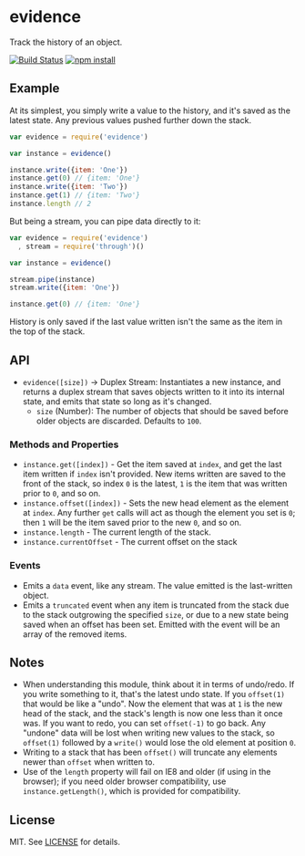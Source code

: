 # evidence

Track the history of an object.

[![Build Status](http://img.shields.io/travis/fardog/evidence/master.svg?style=flat)](https://travis-ci.org/fardog/evidence)
[![npm install](http://img.shields.io/npm/dm/evidence.svg?style=flat)](https://www.npmjs.org/package/evidence)

## Example

At its simplest, you simply write a value to the history, and it's saved as the
latest state. Any previous values pushed further down the stack.

```javascript
var evidence = require('evidence')

var instance = evidence()

instance.write({item: 'One'})
instance.get(0) // {item: 'One'}
instance.write({item: 'Two'})
instance.get(1) // {item: 'Two'}
instance.length // 2
```

But being a stream, you can pipe data directly to it:

```javascript
var evidence = require('evidence')
  , stream = require('through')()

var instance = evidence()

stream.pipe(instance)
stream.write({item: 'One'})

instance.get(0) // {item: 'One'}
```

History is only saved if the last value written isn't the same as the item in
the top of the stack.

## API

- `evidence([size])` -> Duplex Stream: Instantiates a new instance, and returns
  a duplex stream that saves objects written to it into its internal state, and
  emits that state so long as it's changed.
    - `size` (Number): The number of objects that should be saved before older
      objects are discarded. Defaults to `100`.

### Methods and Properties

- `instance.get([index])` - Get the item saved at `index`, and get the last
  item written if `index` isn't provided. New items written are saved to the
  front of the stack, so index `0` is the latest, `1` is the item that was
  written prior to `0`, and so on.
- `instance.offset([index])` - Sets the new head element as the element at
  `index`. Any further `get` calls will act as though the element you set is
  `0`; then `1` will be the item saved prior to the new `0`, and so on.
- `instance.length` - The current length of the stack.
- `instance.currentOffset` - The current offset on the stack

### Events

- Emits a `data` event, like any stream. The value emitted is the last-written
  object.
- Emits a `truncated` event when any item is truncated from the stack due to
  the stack outgrowing the specified `size`, or due to a new state being saved
  when an offset has been set. Emitted with the event will be an array of the
  removed items.

## Notes

- When understanding this module, think about it in terms of undo/redo. If you
  write something to it, that's the latest undo state. If you `offset(1)` that
  would be like a "undo". Now the element that was at `1` is the new head of
  the stack, and the stack's length is now one less than it once was. If you
  want to redo, you can set `offset(-1)` to go back. Any "undone" data will be
  lost when writing new values to the stack, so `offset(1)` followed by a
  `write()` would lose the old element at position `0`.
- Writing to a stack that has been `offset()` will truncate any elements newer
  than `offset` when written to.
- Use of the ``length`` property will fail on IE8 and older (if using in the
  browser); if you need older browser compatibility, use
  `instance.getLength()`, which is provided for compatibility.

## License

MIT. See [LICENSE](./LICENSE) for details.
